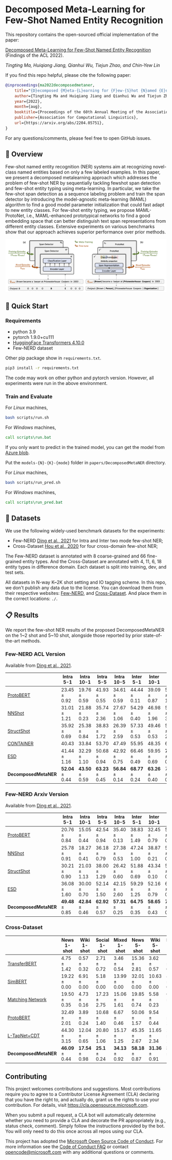 # Decomposed Meta-Learning for Few-Shot Named Entity Recognition

This repository contains the open-sourced official implementation of the paper:

[Decomposed Meta-Learning for Few-Shot Named Entity Recognition](https://arxiv.org/abs/2204.05751) (Findings of the ACL 2022).

_Tingting Ma, Huiqiang Jiang, Qianhui Wu, Tiejun Zhao, and Chin-Yew Lin_

If you find this repo helpful, please cite the following paper:

```bibtex
@inproceedings{ma2022decomposedmetaner,
    title="{D}ecomposed {M}eta-{L}earning for {F}ew-{S}hot {N}amed {E}ntity {R}ecognition",
    author={Tingting Ma and Huiqiang Jiang and Qianhui Wu and Tiejun Zhao and Chin-Yew Lin},
    year={2022},
    month={aug},
    booktitle={Proceedings of the 60th Annual Meeting of the Association for Computational Linguistics},
    publisher={Association for Computational Linguistics},
    url={https://arxiv.org/abs/2204.05751},
}
```

For any questions/comments, please feel free to open GitHub issues.

## 🎥 Overview

Few-shot named entity recognition (NER) systems aim at recognizing novel-class named entities based on only a few labeled examples. In this paper, we present a decomposed metalearning approach which addresses the problem of few-shot NER by sequentially tackling fewshot span detection and few-shot entity typing using meta-learning. In particular, we take the few-shot span detection as a sequence labeling problem and train the span detector by introducing the model-agnostic meta-learning (MAML) algorithm to find a good model parameter initialization that could fast adapt to new entity classes. For few-shot entity typing, we propose MAML-ProtoNet, i.e., MAML-enhanced prototypical networks to find a good embedding space that can better distinguish text span representations from different entity classes. Extensive experiments on various benchmarks show that our approach achieves superior performance over prior methods.

![image](./images/framework_DecomposedMetaNER.png)

## 🎯 Quick Start

### Requirements

- python 3.9
- pytorch 1.9.0+cu111
- [HuggingFace Transformers 4.10.0](https://github.com/huggingface/transformers)
- Few-NERD dataset

Other pip package show in `requirements.txt`.

```bash
pip3 install -r requirements.txt
```

The code may work on other python and pytorch version. However, all experiments were run in the above environment.

### Train and Evaluate

For _Linux_ machines,

```bash
bash scripts/run.sh
```

For _Windows_ machines,

```cmd
call scripts\run.bat
```

If you only want to predict in the trained model, you can get the model from [Azure blob](https://kcpapers.blob.core.windows.net/dmn-findings-acl-2022/dmn-all.zip).

Put the `models-{N}-{K}-{mode}` folder in `papers/DecomposedMetaNER` directory.

For _Linux_ machines,

```bash
bash scripts/run_pred.sh
```

For _Windows_ machines,

```cmd
call scripts\run_pred.bat
```

## 🍯 Datasets

We use the following widely-used benchmark datasets for the experiments:

- Few-NERD [Ding et al., 2021](https://aclanthology.org/2021.acl-long.248) for Intra and Inter two mode few-shot NER;
- Cross-Dataset [Hou et al., 2020](https://www.aclweb.org/anthology/2020.acl-main.128) for four cross-domain few-shot NER;

The Few-NERD dataset is annotated with 8 coarse-grained and 66 fine-grained entity types. And the Cross-Dataset are annotated with 4, 11, 6, 18 entity types in difference domain. Each dataset is split into training, dev, and test sets.

All datasets in N-way K~2K shot setting and IO tagging scheme. In this repo, we don't publish any data due to the license. You can download them from their respective websites: [Few-NERD](https://cloud.tsinghua.edu.cn/f/8483dc1a34da4a34ab58/?dl=1), and [Cross-Dataset](https://atmahou.github.io/attachments/ACL2020data.zip).
And place them in the correct locations: `./`.

## 📋 Results

We report the few-shot NER results of the proposed DecomposedMetaNER on the 1~2 shot and 5~10 shot, alongside those reported by prior state-of-the-art methods.

### Few-NERD ACL Version

Available from [Ding et al., 2021](https://cloud.tsinghua.edu.cn/f/8483dc1a34da4a34ab58/?dl=1).

|                                                          | Intra 5-1        | Intra 10-1       | Intra 5-5        | Intra 10-5       | Inter 5-1        | Inter 10-1       | Inter 5-5        | Inter 10-5       |
| -------------------------------------------------------- | ---------------- | ---------------- | ---------------- | ---------------- | ---------------- | ---------------- | ---------------- | ---------------- |
| [ProtoBERT](https://aclanthology.org/2021.acl-long.248)  | 23.45 ± 0.92     | 19.76 ± 0.59     | 41.93 ± 0.55     | 34.61 ± 0.59     | 44.44 ± 0.11     | 39.09 ± 0.87     | 58.80 ± 1.42     | 53.97 ± 0.38     |
| [NNShot](https://aclanthology.org/2021.acl-long.248)     | 31.01 ± 1.21     | 21.88 ± 0.23     | 35.74 ± 2.36     | 27.67 ± 1.06     | 54.29 ± 0.40     | 46.98 ± 1.96     | 50.56 ± 3.33     | 50.00 ± 0.36     |
| [StructShot](https://aclanthology.org/2021.acl-long.248) | 35.92 ± 0.69     | 25.38 ± 0.84     | 38.83 ± 1.72     | 26.39 ± 2.59     | 57.33 ± 0.53     | 49.46 ± 0.53     | 57.16 ± 2.09     | 49.39 ± 1.77     |
| [CONTAINER](https://arxiv.org/abs/2109.07589)            | 40.43            | 33.84            | 53.70            | 47.49            | 55.95            | 48.35            | 61.83            | 57.12            |
| [ESD](https://arxiv.org/abs/2109.13023v1)                | 41.44 ± 1.16     | 32.29 ± 1.10     | 50.68 ± 0.94     | 42.92 ± 0.75     | 66.46 ± 0.49     | 59.95 ± 0.69     | **74.14** ± 0.80 | 67.91 ± 1.41     |
| **DecomposedMetaNER**                                    | **52.04** ± 0.44 | **43.50** ± 0.59 | **63.23** ± 0.45 | **56.84** ± 0.14 | **68.77** ± 0.24 | **63.26** ± 0.40 | 71.62 ± 0.16     | **68.32** ± 0.10 |

### Few-NERD Arxiv Version

Available from [Ding et al., 2021](https://cloud.tsinghua.edu.cn/f/0e38bd108d7b49808cc4/?dl=1).

|                                                | Intra 5-1        | Intra 10-1       | Intra 5-5        | Intra 10-5       | Inter 5-1        | Inter 10-1       | Inter 5-5        | Inter 10-5       |
| ---------------------------------------------- | ---------------- | ---------------- | ---------------- | ---------------- | ---------------- | ---------------- | ---------------- | ---------------- |
| [ProtoBERT](https://arxiv.org/abs/2105.07464)  | 20.76 ± 0.84     | 15.05 ± 0.44     | 42.54 ± 0.94     | 35.40 ± 0.13     | 38.83 ± 1.49     | 32.45 ± 0.79     | 58.79 ± 0.44     | 52.92 ± 0.37     |
| [NNShot](https://arxiv.org/abs/2105.07464)     | 25.78 ± 0.91     | 18.27 ± 0.41     | 36.18 ± 0.79     | 27.38 ± 0.53     | 47.24 ± 1.00     | 38.87 ± 0.21     | 55.64 ± 0.63     | 49.57 ± 2.73     |
| [StructShot](https://arxiv.org/abs/2105.07464) | 30.21 ± 0.90     | 21.03 ± 1.13     | 38.00 ± 1.29     | 26.42 ± 0.60     | 51.88 ± 0.69     | 43.34 ± 0.10     | 57.32 ± 0.63     | 49.57 ± 3.08     |
| [ESD](https://arxiv.org/abs/2109.13023)        | 36.08 ± 1.60     | 30.00 ± 0.70     | 52.14 ± 1.50     | 42.15 ± 2.60     | 59.29 ± 1.25     | 52.16 ± 0.79     | 69.06 ± 0.80     | 64.00 ± 0.43     |
| **DecomposedMetaNER**                          | **49.48** ± 0.85 | **42.84** ± 0.46 | **62.92** ± 0.57 | **57.31** ± 0.25 | **64.75** ± 0.35 | **58.65** ± 0.43 | **71.49** ± 0.47 | **68.11** ± 0.05 |

### Cross-Dataset

|                                                                        | News 1-shot      | Wiki 1-shot      | Social 1-shot   | Mixed 1-shot     | News 5-shot      | Wiki 5-shot      | Social 5-shot    | Mixed 5-shot     |
| ---------------------------------------------------------------------- | ---------------- | ---------------- | --------------- | ---------------- | ---------------- | ---------------- | ---------------- | ---------------- |
| [TransferBERT](https://www.aclweb.org/anthology/2020.acl-main.128)     | 4.75 ± 1.42      | 0.57 ± 0.32      | 2.71 ± 0.72     | 3.46 ± 0.54      | 15.36 ± 2.81     | 3.62 ± 0.57      | 11.08 ± 0.57     | 35.49 ± 7.60     |
| [SimBERT](https://www.aclweb.org/anthology/2020.acl-main.128)          | 19.22 ± 0.00     | 6.91 ± 0.00      | 5.18 ± 0.00     | 13.99 ± 0.00     | 32.01 ± 0.00     | 10.63 ± 0.00     | 8.20 ± 0.00      | 21.14 ± 0.00     |
| [Matching Network](https://www.aclweb.org/anthology/2020.acl-main.128) | 19.50 ± 0.35     | 4.73 ± 0.16      | 17.23 ± 2.75    | 15.06 ± 1.61     | 19.85 ± 0.74     | 5.58 ± 0.23      | 6.61 ± 1.75      | 8.08 ± 0.47      |
| [ProtoBERT](https://www.aclweb.org/anthology/2020.acl-main.128)        | 32.49 ± 2.01     | 3.89 ± 0.24      | 10.68 ± 1.40    | 6.67 ± 0.46      | 50.06 ± 1.57     | 9.54 ± 0.44      | 17.26 ± 2.65     | 13.59 ± 1.61     |
| [L-TapNet+CDT](https://www.aclweb.org/anthology/2020.acl-main.128)     | 44.30 ± 3.15     | 12.04 ± 0.65     | 20.80 ± 1.06    | 15.17 ± 1.25     | 45.35 ± 2.67     | 11.65 ± 2.34     | 23.30 ± 2.80     | 20.95 ± 2.81     |
| **DecomposedMetaNER**                                                  | **46.09** ± 0.44 | **17.54** ± 0.98 | **25.1** ± 0.24 | **34.13** ± 0.92 | **58.18** ± 0.87 | **31.36** ± 0.91 | **31.02** ± 1.28 | **45.55** ± 0.90 |

## Contributing

This project welcomes contributions and suggestions. Most contributions require you to agree to a
Contributor License Agreement (CLA) declaring that you have the right to, and actually do, grant us
the rights to use your contribution. For details, visit https://cla.opensource.microsoft.com.

When you submit a pull request, a CLA bot will automatically determine whether you need to provide
a CLA and decorate the PR appropriately (e.g., status check, comment). Simply follow the instructions
provided by the bot. You will only need to do this once across all repos using our CLA.

This project has adopted the [Microsoft Open Source Code of Conduct](https://opensource.microsoft.com/codeofconduct/).
For more information see the [Code of Conduct FAQ](https://opensource.microsoft.com/codeofconduct/faq/) or
contact [opencode@microsoft.com](mailto:opencode@microsoft.com) with any additional questions or comments.
